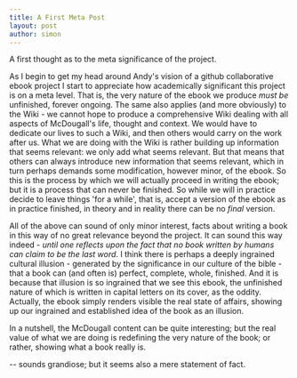 ```yaml
---
title: A First Meta Post
layout: post
author: simon
---
```

A first thought as to the meta significance of the project.

As I begin to get my head around Andy's vision of a github collaborative ebook project I start to appreciate how academically significant this project is on a meta level. That is, the very nature of the ebook we produce *must be* unfinished, forever ongoing. The same also applies (and more obviously) to the Wiki - we cannot hope to produce a comprehensive Wiki dealing with all aspects of McDougall's life, thought and context. We would have to dedicate our lives to such a Wiki, and then others would carry on the work after us. What we are doing with the Wiki is rather building up information that seems relevant: we only add what seems relevant. But that means that others can always introduce new information that seems relevant, which in turn perhaps demands some modification, however minor, of the ebook. So this is the process by which we will actually proceed in writing the ebook; but it is a process that can never be finished. So while we will in practice decide to leave things 'for a while', that is, accept a version of the ebook as in practice finished, in theory and in reality there can be no *final* version.

All of the above can sound of only minor interest, facts about writing a book in this way of no great relevance beyond the project. It can sound this way indeed - *until one reflects upon the fact that no book written by humans can claim to be the last word*. I think there is perhaps a deeply ingrained cultural illusion - generated by the significance in our culture of the bible - that a book can (and often is) perfect, complete, whole, finished. And it is because that illusion is so ingrained that we see this ebook, the unfinished nature of which is written in capital letters on its cover, as the oddity. Actually, the ebook simply renders visible the real state of affairs, showing up our ingrained and established idea of the book as an illusion.

In a nutshell, the McDougall content can be quite interesting; but the real value of what we are doing is redefining the very nature of the book; or rather, showing what a book really is.

-- sounds grandiose; but it seems also a mere statement of fact.
